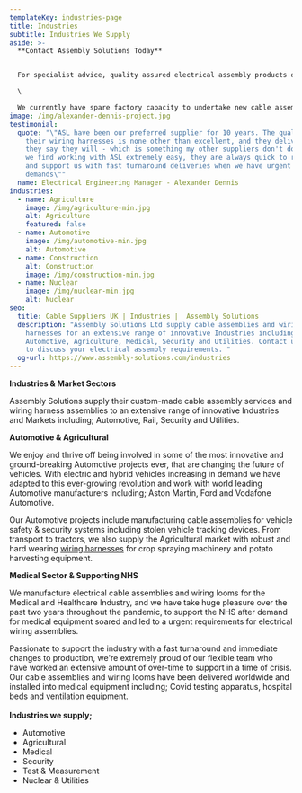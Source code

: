 ```yaml
---
templateKey: industries-page
title: Industries
subtitle: Industries We Supply
aside: >-
  **Contact Assembly Solutions Today** 


  For specialist advice, quality assured electrical assembly products or to discuss your specific requirements, [get in touch](https://www.assembly-solutions.com/contact) with our expert team. We'll be happy to answer any questions you may have.\

  \

  We currently have spare factory capacity to undertake new cable assembly projects and wiring harness manufacture opportunities, so please contact us if you are looking for a quote. Call us on **01204 521999** or email enquiry@assembly-solutions.com.
image: /img/alexander-dennis-project.jpg
testimonial:
  quote: "\"ASL have been our preferred supplier for 10 years. The quality of
    their wiring harnesses is none other than excellent, and they deliver when
    they say they will - which is something my other suppliers don't do! For us
    we find working with ASL extremely easy, they are always quick to respond
    and support us with fast turnaround deliveries when we have urgent
    demands\""
  name: Electrical Engineering Manager - Alexander Dennis
industries:
  - name: Agriculture
    image: /img/agriculture-min.jpg
    alt: Agriculture
    featured: false
  - name: Automotive
    image: /img/automotive-min.jpg
    alt: Automotive
  - name: Construction
    alt: Construction
    image: /img/construction-min.jpg
  - name: Nuclear
    image: /img/nuclear-min.jpg
    alt: Nuclear
seo:
  title: Cable Suppliers UK | Industries |  Assembly Solutions
  description: "Assembly Solutions Ltd supply cable assemblies and wiring
    harnesses for an extensive range of innovative Industries including;
    Automotive, Agriculture, Medical, Security and Utilities. Contact us today
    to discuss your electrical assembly requirements. "
  og-url: https://www.assembly-solutions.com/industries
---
```

**Industries & Market Sectors**

Assembly Solutions supply their custom-made cable assembly services and wiring harness assemblies to an extensive range of innovative Industries and Markets including; Automotive, Rail, Security and Utilities. 

**Automotive & Agricultural**

We enjoy and thrive off being involved in some of the most innovative and ground-breaking Automotive projects ever, that are changing the future of vehicles. With electric and hybrid vehicles increasing in demand we have adapted to this ever-growing revolution and work with world leading Automotive manufacturers including; Aston Martin, Ford and Vodafone Automotive. 

Our Automotive projects include manufacturing cable assemblies for vehicle safety & security systems including stolen vehicle tracking devices. From transport to tractors, we also supply the Agricultural market with robust and hard wearing [wiring harnesses](/wiring-harness) for crop spraying machinery and potato harvesting equipment. 

**Medical Sector & Supporting NHS**

We manufacture electrical cable assemblies and wiring looms for the Medical and Healthcare Industry, and we have take huge pleasure over the past two years throughout the pandemic, to support the NHS after demand for medical equipment soared and led to a urgent requirements for electrical wiring assemblies.

Passionate to support the industry with a fast turnaround and immediate changes to production, we're extremely proud of our flexible team who have worked an extensive amount of over-time to support in a time of crisis. Our cable assemblies and wiring looms have been delivered worldwide and installed into medical equipment including; Covid testing apparatus, hospital beds and ventilation equipment. \
\
**Industries we supply;**

* Automotive
* Agricultural
* Medical
* Security
* Test & Measurement
* Nuclear & Utilities